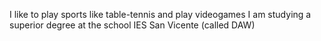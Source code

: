 I like to play sports like table-tennis and play videogames
I am studying a superior degree at the school IES San Vicente (called DAW)
